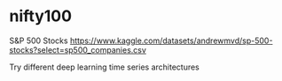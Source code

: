 # nifty100

S&P 500 Stocks
https://www.kaggle.com/datasets/andrewmvd/sp-500-stocks?select=sp500_companies.csv

Try different deep learning time series architectures
